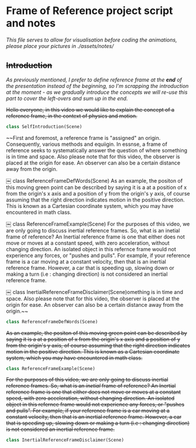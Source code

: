 # Frame of Reference project script and notes

###### This file serves to allow for visualisation before coding the animations, please place your pictures in ./assets/notes/

## ~~Introduction~~

*As previously mentioned, I prefer to define reference frame at the **end** of the presentation instead of the beginning, so I'm scrapping the introduction at the moment - as we gradually introduce the concepts we will re-use this part to cover the left-overs and sum up in the end.*

~~Hello everyone, in this video we would like to explain the concept of a reference frame, in the context of physics and motion.~~

```python
class SelfIntroduction(Scene)
```

~~First and foremost, a reference frame is "assigned" an origin. Consequently, various methods and equiigin. In essnse, a frame of reference seeks to systematically answer the question of where something is in time and space. Also please note that for this video, the observer is placed at the origin for ease. An observer can also be a certain distance away from the origin.

￼
class ReferenceFrameDefWords(Scene)
As an example, the positon of this moving green point can be described by saying it is a at a position of x from the origin's x axis and a position of y from the origin's y axis, of course assuming that the right direction indicates motion in the positive direction. This is known as a Cartesian coordinate system, which you may have encountered in math class.

￼
class ReferenceFrameExample(Scene)
For the purposes of this video, we are only going to discuss inertial reference frames. So, what is an inetial frame of reference? An Inertial reference frame is one that either does not move or moves at a constant speed, with zero acceleration, without changing direction.  An isolated object in this refernce frame would not experience any forces, or "pushes and pulls". For example, if your reference frame is a car moving at a constant velocity, then that is an inertial reference frame. However, a car that is speeding up, slowing down or making a turn (i.e : changing direction) is not considered an inertial reference frame.

￼
class InertialReferenceFrameDisclaimer(Scene)omething is in time and space. Also please note that for this video, the observer is placed at the origin for ease. An observer can also be a certain distance away from the origin.~~

```python
class ReferenceFrameDefWords(Scene)
```

~~As an example, the positon of this moving green point can be described by saying it is a at a position of x from the origin's x axis and a position of y from the origin's y axis, of course assuming that the right direction indicates motion in the positive direction. This is known as a Cartesian coordinate system, which you may have encountered in math class.~~

```python
class ReferenceFrameExample(Scene)
```

~~For the purposes of this video, we are only going to discuss inertial reference frames. So, what is an *inetial* frame of reference? An Inertial reference frame is one that either does not move or moves at a constant speed, with zero acceleration, without changing direction.  An isolated object in this refernce frame would not experience any forces, or "pushes and pulls". For example, if your reference frame is a car moving at a constant velocity, then that is an inertial reference frame. However, a car that is speeding up, slowing down or making a turn (i.e : changing direction) is not considered an inertial reference frame.~~

```python
class InertialReferenceFrameDisclaimer(Scene)
```








